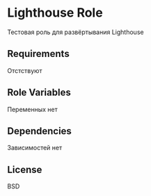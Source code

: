 Lighthouse Role
=========

Тестовая роль для развёртывания Lighthouse

Requirements
------------

Отстствуют

Role Variables
--------------

Переменных нет

Dependencies
------------

Зависимостей нет

License
-------

BSD



